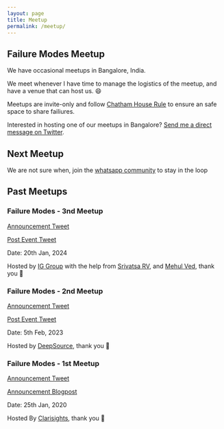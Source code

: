 ```yaml
---
layout: page
title: Meetup
permalink: /meetup/
---
```


## Failure Modes Meetup

We have occasional meetups in Bangalore, India.

We meet whenever I have time to manage the logistics of the meetup, and have a venue that can host us. :smile:

Meetups are invite-only and follow [Chatham House Rule](https://en.wikipedia.org/wiki/Chatham_House_Rule) to ensure an safe space to share failiures.

Interested in hosting one of our meetups in Bangalore? [Send me a direct message on Twitter](https://twitter.com/electron0zero).

## Next Meetup

We are not sure when, join the [whatsapp community](https://chat.whatsapp.com/IQOeAnHctWu2FSbgZ0Brro) to stay in the loop


## Past Meetups

### Failure Modes - 3nd Meetup

[Announcement Tweet](https://twitter.com/electron0zero/status/1746149250201715007)

[Post Event Tweet](https://twitter.com/electron0zero/status/1748708768316051680)

Date: 20th Jan, 2024

Hosted by [IG Group](https://www.ig.com) with the help from [Srivatsa RV](https://twitter.com/rv_srivatsa), and [Mehul Ved](https://twitter.com/mehulved), thank you :bow:

### Failure Modes - 2nd Meetup

[Announcement Tweet](https://twitter.com/electron0zero/status/1620043535868366848?s=20)

[Post Event Tweet](https://twitter.com/electron0zero/status/1622261243368337408?s=20)

Date: 5th Feb, 2023

Hosted by [DeepSource](https://deepsource.com/), thank you :bow:

### Failure Modes - 1st Meetup

[Announcement Tweet](https://twitter.com/electron0zero/status/1220285002329382912)

[Announcement Blogpost](https://web.archive.org/web/20201027065646/https://blog.clarisights.com/failure-modes-meetup/)

Date: 25th Jan, 2020

Hosted By [Clarisights](https://clarisights.com/), thank you :bow:
